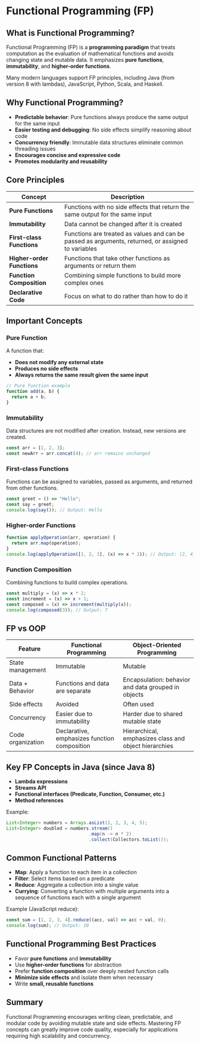 # Functional Programming (FP)

## What is Functional Programming?

Functional Programming (FP) is a **programming paradigm** that treats computation as the evaluation of mathematical functions and avoids changing state and mutable data. It emphasizes **pure functions**, **immutability**, and **higher-order functions**.

Many modern languages support FP principles, including Java (from version 8 with lambdas), JavaScript, Python, Scala, and Haskell.

## Why Functional Programming?

- **Predictable behavior**: Pure functions always produce the same output for the same input
- **Easier testing and debugging**: No side effects simplify reasoning about code
- **Concurrency friendly**: Immutable data structures eliminate common threading issues
- **Encourages concise and expressive code**
- **Promotes modularity and reusability**

## Core Principles

| Concept                    | Description                                                                                        |
| -------------------------- | -------------------------------------------------------------------------------------------------- |
| **Pure Functions**         | Functions with no side effects that return the same output for the same input                      |
| **Immutability**           | Data cannot be changed after it is created                                                         |
| **First-class Functions**  | Functions are treated as values and can be passed as arguments, returned, or assigned to variables |
| **Higher-order Functions** | Functions that take other functions as arguments or return them                                    |
| **Function Composition**   | Combining simple functions to build more complex ones                                              |
| **Declarative Code**       | Focus on what to do rather than how to do it                                                       |

## Important Concepts

### Pure Function

A function that:

- **Does not modify any external state**
- **Produces no side effects**
- **Always returns the same result given the same input**

```javascript
// Pure function example
function add(a, b) {
  return a + b;
}
```

### Immutability

Data structures are not modified after creation. Instead, new versions are created.

```javascript
const arr = [1, 2, 3];
const newArr = arr.concat(4); // arr remains unchanged
```

### First-class Functions

Functions can be assigned to variables, passed as arguments, and returned from other functions.

```javascript
const greet = () => "Hello";
const say = greet;
console.log(say()); // Output: Hello
```

### Higher-order Functions

```javascript
function applyOperation(arr, operation) {
  return arr.map(operation);
}
console.log(applyOperation([1, 2, 3], (x) => x * 2)); // Output: [2, 4, 6]
```

### Function Composition

Combining functions to build complex operations.

```javascript
const multiply = (x) => x * 2;
const increment = (x) => x + 1;
const composed = (x) => increment(multiply(x));
console.log(composed(3)); // Output: 7
```

## FP vs OOP

| Feature           | Functional Programming                       | Object-Oriented Programming                           |
| ----------------- | -------------------------------------------- | ----------------------------------------------------- |
| State management  | Immutable                                    | Mutable                                               |
| Data + Behavior   | Functions and data are separate              | Encapsulation: behavior and data grouped in objects   |
| Side effects      | Avoided                                      | Often used                                            |
| Concurrency       | Easier due to immutability                   | Harder due to shared mutable state                    |
| Code organization | Declarative, emphasizes function composition | Hierarchical, emphasizes class and object hierarchies |

## Key FP Concepts in Java (since Java 8)

- **Lambda expressions**
- **Streams API**
- **Functional interfaces (Predicate, Function, Consumer, etc.)**
- **Method references**

Example:

```java
List<Integer> numbers = Arrays.asList(1, 2, 3, 4, 5);
List<Integer> doubled = numbers.stream()
                               .map(n -> n * 2)
                               .collect(Collectors.toList());
```

## Common Functional Patterns

- **Map**: Apply a function to each item in a collection
- **Filter**: Select items based on a predicate
- **Reduce**: Aggregate a collection into a single value
- **Currying**: Converting a function with multiple arguments into a sequence of functions each with a single argument

Example (JavaScript reduce):

```javascript
const sum = [1, 2, 3, 4].reduce((acc, val) => acc + val, 0);
console.log(sum); // Output: 10
```

## Functional Programming Best Practices

- Favor **pure functions** and **immutability**
- Use **higher-order functions** for abstraction
- Prefer **function composition** over deeply nested function calls
- **Minimize side effects** and isolate them when necessary
- Write **small, reusable functions**

## Summary

Functional Programming encourages writing clean, predictable, and modular code by avoiding mutable state and side effects. Mastering FP concepts can greatly improve code quality, especially for applications requiring high scalability and concurrency.
